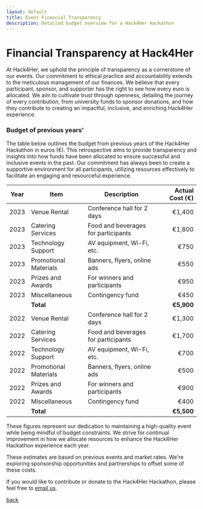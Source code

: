 ```yaml
---
layout: default
title: Event Financial Transparency
description: Detailed budget overview for a Hack4Her Hackathon
---
```


# Financial Transparency at Hack4Her

At Hack4Her, we uphold the principle of transparency as a cornerstone of our events. Our commitment to ethical practice and accountability extends to the meticulous management of our finances. We believe that every participant, sponsor, and supporter has the right to see how every euro is allocated. We aim to cultivate trust through openness, detailing the journey of every contribution, from university funds to sponsor donations, and how they contribute to creating an impactful, inclusive, and enriching Hack4Her experience.


### Budget of previous years'

The table below outlines the budget from previous years of the Hack4Her Hackathon in euros (€). This retrospective aims to provide transparency and insights into how funds have been allocated to ensure successful and inclusive events in the past. Our commitment has always been to create a supportive environment for all participants, utilizing resources effectively to facilitate an engaging and resourceful experience.

| Year | Item                  | Description                         | Actual Cost (€) |
|------|-----------------------|-------------------------------------|----------------:|
| 2023 | Venue Rental          | Conference hall for 2 days          |   €1,400        |
| 2023 | Catering Services     | Food and beverages for participants |   €1,800        |
| 2023 | Technology Support    | AV equipment, Wi-Fi, etc.           |   €750          |
| 2023 | Promotional Materials | Banners, flyers, online ads         |   €550          |
| 2023 | Prizes and Awards     | For winners and participants        |   €950          |
| 2023 | Miscellaneous         | Contingency fund                    |   €450          |
|      | **Total**             |                                     | **€5,900**      |
| 2022 | Venue Rental          | Conference hall for 2 days          |   €1,300        |
| 2022 | Catering Services     | Food and beverages for participants |   €1,700        |
| 2022 | Technology Support    | AV equipment, Wi-Fi, etc.           |   €700          |
| 2022 | Promotional Materials | Banners, flyers, online ads         |   €500          |
| 2022 | Prizes and Awards     | For winners and participants        |   €900          |
| 2022 | Miscellaneous         | Contingency fund                    |   €400          |
|      | **Total**             |                                     | **€5,500**      |

These figures represent our dedication to maintaining a high-quality event while being mindful of budget constraints. We strive for continual improvement in how we allocate resources to enhance the Hack4Her Hackathon experience each year.

These estimates are based on previous events and market rates. We're exploring sponsorship opportunities and partnerships to offset some of these costs.

If you would like to contribute or donate to the Hack4Her Hackathon, please feel free to [email us](mailto:hack4her2024@gmail.com).


[back](./)

